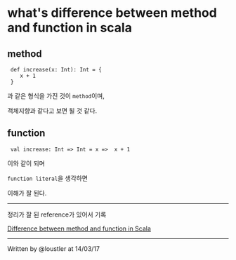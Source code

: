 # what's difference between method and function in scala

## method

```
 def increase(x: Int): Int = {
 	x + 1
 }
```

과 같은 형식을 가진 것이 `method`이며,

객체지향과 같다고 보면 될 것 같다.

## function

```
 val increase: Int => Int = x =>  x + 1
```

이와 같이 되며

`function literal`을 생각하면

이해가 잘 된다.

---
정리가 잘 된 reference가 있어서 기록

[Difference between method and function in Scala](http://stackoverflow.com/questions/2529184/difference-between-method-and-function-in-scala/19720808)

----
Written by @loustler at 14/03/17